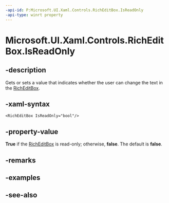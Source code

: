 ```yaml
---
-api-id: P:Microsoft.UI.Xaml.Controls.RichEditBox.IsReadOnly
-api-type: winrt property
---
```


<!-- Property syntax
public bool IsReadOnly { get;  set; }
-->

# Microsoft.UI.Xaml.Controls.RichEditBox.IsReadOnly

## -description
Gets or sets a value that indicates whether the user can change the text in the [RichEditBox](richeditbox.md).

## -xaml-syntax
```xaml
<RichEditBox IsReadOnly="bool"/>
```


## -property-value
**True** if the [RichEditBox](richeditbox.md) is read-only; otherwise, **false**. The default is **false**.

## -remarks

## -examples

## -see-also
